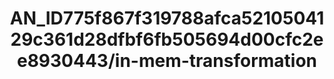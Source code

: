 ---  
schema: schema:AN_ID775f867f319788afca5210504129c361d28dfbf6fb505694d00cfc2ee8930443/in-mem-transformation  
title: AN_ID775f867f319788afca5210504129c361d28dfbf6fb505694d00cfc2ee8930443/in-mem-transformation  
organization: Sample Department  
notes: Used in 2 lineage(s)  
resources:  
  - name: AN_ID775f867f319788afca5210504129c361d28dfbf6fb505694d00cfc2ee8930443/in-mem-transformation 
    url: in-mem://AN_ID775f867f319788afca5210504129c361d28dfbf6fb505694d00cfc2ee8930443/in-mem-transformation 
    format : DataFrame  
license: None  
category:
  - Education  
maintainer: User  
maintainer_email: UserMail  
---